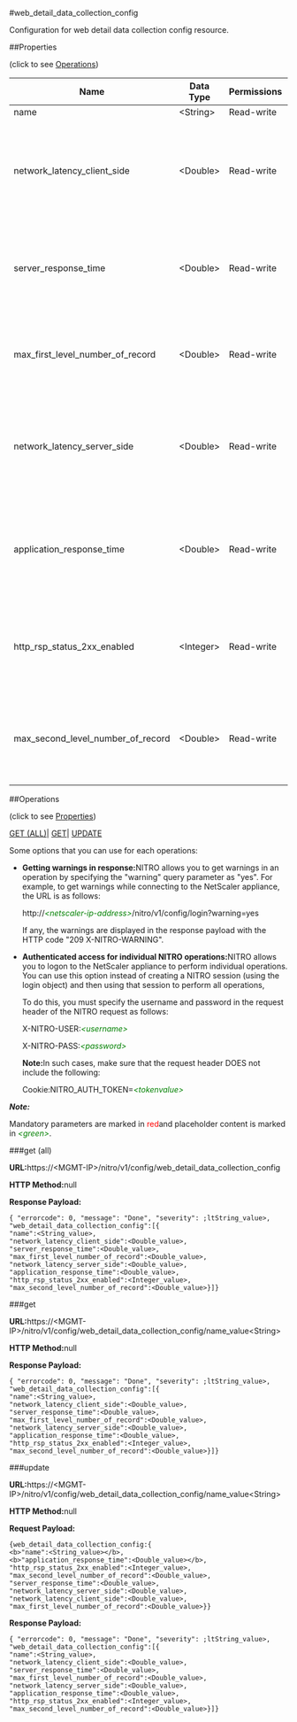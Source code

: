 #web_detail_data_collection_config

Configuration for web detail data collection config resource.


##Properties 
<span>(click to see [Operations](#opera))</span>


<table><thead><tr><th>Name</th><th>Data Type</th><th>Permissions</th><th>Description</th></tr></thead><tbody><tr><td>name</td><td>&lt;String></td><td>Read-write</td><td>name.</td></tr><tr><td>network_latency_client_side</td><td>&lt;Double></td><td>Read-write</td><td>Network Latency Client side Time should be greate than value or equal to .(millisec).</td></tr><tr><td>server_response_time</td><td>&lt;Double></td><td>Read-write</td><td>Server Response Time should be greate than or equal to value.(millisec).</td></tr><tr><td>max_first_level_number_of_record</td><td>&lt;Double></td><td>Read-write</td><td>Maximum number of record to be maintained at first level report..</td></tr><tr><td>network_latency_server_side</td><td>&lt;Double></td><td>Read-write</td><td>Network Latency Client server Time should be greate than or equal to value.(millisec).</td></tr><tr><td>application_response_time</td><td>&lt;Double></td><td>Read-write</td><td>Application Response Time should be greater than or equal to value. (millisec).</td></tr><tr><td>http_rsp_status_2xx_enabled</td><td>&lt;Integer></td><td>Read-write</td><td>HTTP Response Status Method collect enabled for 2xx response..</td></tr><tr><td>max_second_level_number_of_record</td><td>&lt;Double></td><td>Read-write</td><td>Maximum number of record to be maintained except at first level report..</td></tr></tbody></table>
##Operations 
<span>(click to see [Properties](#prope))</span>


[GET (ALL)](#get-)| [GET]()| [UPDATE](#u)


Some options that you can use for each operations:
<ul><li><p><b>Getting warnings in response:</b>NITRO allows you to get warnings in an operation by specifying the "warning" query parameter as "yes". For example, to get warnings while connecting to the NetScaler appliance, the URL is as follows:</p><p>http://<span style="color:green;font-style:italic;">&lt;netscaler-ip-address&gt;</span>/nitro/v1/config/login?warning=yes</p><p>If any, the warnings are displayed in the response payload with the HTTP code "209 X-NITRO-WARNING".</p></li><li><p><b>Authenticated access for individual NITRO operations:</b>NITRO allows you to logon to the NetScaler appliance to perform individual operations. You can use this option instead of creating a NITRO session (using the login object) and then using that session to perform all operations,</p><p>To do this, you must specify the username and password in the request header of the NITRO request as follows:</p><p>X-NITRO-USER:<span style="color:green;font-style:italic;">&lt;username&gt;</span></p><p>X-NITRO-PASS:<span style="color:green;font-style:italic;">&lt;password&gt;</span></p><p><b>Note:</b>In such cases, make sure that the request header DOES not include the following:</p><p>Cookie:NITRO_AUTH_TOKEN=<span style="color:green;font-style:italic;">&lt;tokenvalue&gt;</span></p></li></ul>



***Note:*** 
Mandatory parameters are marked in <span style="color:#FF0000;">red</span>and placeholder content is marked in <span style="color:green;font-style:italic">&lt;green&gt;</span>.

###get (all)



<b>URL:</b>https://&lt;MGMT-IP&gt;/nitro/v1/config/web_detail_data_collection_config
<b>HTTP Method:</b>null
<b>Response Payload: </b>```{ "errorcode": 0, "message": "Done", "severity": ;ltString_value>, "web_detail_data_collection_config":[{"name":<String_value>,"network_latency_client_side":<Double_value>,"server_response_time":<Double_value>,"max_first_level_number_of_record":<Double_value>,"network_latency_server_side":<Double_value>,"application_response_time":<Double_value>,"http_rsp_status_2xx_enabled":<Integer_value>,"max_second_level_number_of_record":<Double_value>}]}```



###get



<b>URL:</b>https://&lt;MGMT-IP&gt;/nitro/v1/config/web_detail_data_collection_config/name_value&lt;String&gt;
<b>HTTP Method:</b>null
<b>Response Payload: </b>```{ "errorcode": 0, "message": "Done", "severity": ;ltString_value>, "web_detail_data_collection_config":[{"name":<String_value>,"network_latency_client_side":<Double_value>,"server_response_time":<Double_value>,"max_first_level_number_of_record":<Double_value>,"network_latency_server_side":<Double_value>,"application_response_time":<Double_value>,"http_rsp_status_2xx_enabled":<Integer_value>,"max_second_level_number_of_record":<Double_value>}]}```



###update



<b>URL:</b>https://&lt;MGMT-IP&gt;/nitro/v1/config/web_detail_data_collection_config/name_value&lt;String&gt;
<b>HTTP Method:</b>null
<b>Request Payload: </b>```{web_detail_data_collection_config:{<b>"name":<String_value></b>,<b>"application_response_time":<Double_value></b>,"http_rsp_status_2xx_enabled":<Integer_value>,"max_second_level_number_of_record":<Double_value>,"server_response_time":<Double_value>,"network_latency_server_side":<Double_value>,"network_latency_client_side":<Double_value>,"max_first_level_number_of_record":<Double_value>}}```
<b>Response Payload: </b>```{ "errorcode": 0, "message": "Done", "severity": ;ltString_value>, "web_detail_data_collection_config":[{"name":<String_value>,"network_latency_client_side":<Double_value>,"server_response_time":<Double_value>,"max_first_level_number_of_record":<Double_value>,"network_latency_server_side":<Double_value>,"application_response_time":<Double_value>,"http_rsp_status_2xx_enabled":<Integer_value>,"max_second_level_number_of_record":<Double_value>}]}```



